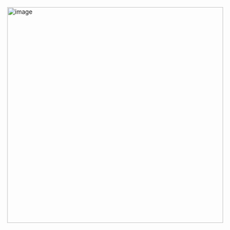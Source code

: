 <img width="500" alt="image" src="https://github.com/CodeByVaishnaviRaut/Python-Basic/assets/160324454/a8c52036-cb16-4c1f-8981-3e64e89ca16f">
